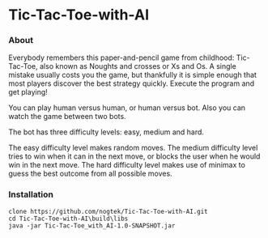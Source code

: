 # Tic-Tac-Toe-with-AI

### About

Everybody remembers this paper-and-pencil game from childhood: Tic-Tac-Toe, also known as Noughts and crosses or Xs and Os. A single mistake usually costs you the game, but thankfully it is simple enough that most players discover the best strategy quickly. Execute the program and get playing!

You can play human versus human, or human versus bot. Also you can watch the game between two bots. 

The bot has three difficulty levels: easy, medium and hard.

The easy difficulty level makes random moves. 
The medium difficulty level tries to win when it can in the next move, or blocks the user when he would win in the next move. 
The hard difficulty level makes use of minimax to guess the best outcome from all possible moves.

### Installation
```
clone https://github.com/nogtek/Tic-Tac-Toe-with-AI.git
cd Tic-Tac-Toe-with-AI\build\libs
java -jar Tic-Tac-Toe_with_AI-1.0-SNAPSHOT.jar
```
